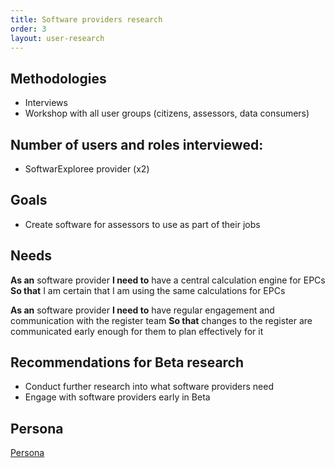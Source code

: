 ```yaml
---
title: Software providers research
order: 3
layout: user-research
---
```

## Methodologies
* Interviews
* Workshop with all user groups (citizens, assessors, data consumers)

## Number of users and roles interviewed:
* SoftwarExploree provider (x2)

## Goals
* Create software for assessors to use as part of their jobs

## Needs
**As an** software provider
**I need to** have a central calculation engine for EPCs 
**So that** I am certain that I am using the same calculations for EPCs

**As an** software provider
**I need to** have regular engagement and communication with the register team 
**So that** changes to the register are communicated early enough for them to plan effectively for it



## Recommendations for Beta research
* Conduct further research into what software providers need 
* Engage with software providers early in Beta 


## Persona
[Persona](../assets/media/Software_provider_user_journey.pdf)
